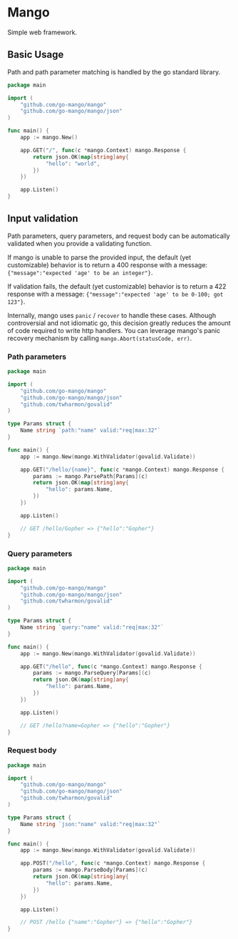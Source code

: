# Mango
Simple web framework.


## Basic Usage
Path and path parameter matching is handled by the go standard library.

```go
package main

import (
	"github.com/go-mango/mango"
	"github.com/go-mango/mango/json"
)

func main() {
	app := mango.New()

	app.GET("/", func(c *mango.Context) mango.Response {
		return json.OK(map[string]any{
			"hello": "world",
		})
	})

	app.Listen()
}
```

## Input validation
Path parameters, query parameters, and request body can be automatically validated when you provide a validating function.

If mango is unable to parse the provided input, the default (yet customizable) behavior is to return a 400 response with a message: `{"message":"expected 'age' to be an integer"}`.

If validation fails, the default (yet customizable) behavior is to return a 422 response with a message: `{"message":"expected 'age' to be 0-100; got 123"}`.

Internally, mango uses `panic` / `recover` to handle these cases. Although controversial and not idiomatic go, this decision greatly reduces the amount of code required to write http handlers. You can leverage mango's panic recovery mechanism by calling `mango.Abort(statusCode, err)`.

### Path parameters
```go
package main

import (
	"github.com/go-mango/mango"
	"github.com/go-mango/mango/json"
	"github.com/twharmon/govalid"
)

type Params struct {
    Name string `path:"name" valid:"req|max:32"`
}

func main() {
    app := mango.New(mango.WithValidator(govalid.Validate))

	app.GET("/hello/{name}", func(c *mango.Context) mango.Response {
        params := mango.ParsePath[Params](c)
		return json.OK(map[string]any{
			"hello": params.Name,
		})
	})

	app.Listen()

    // GET /hello/Gopher => {"hello":"Gopher"}
}
```

### Query parameters
```go
package main

import (
	"github.com/go-mango/mango"
	"github.com/go-mango/mango/json"
	"github.com/twharmon/govalid"
)

type Params struct {
    Name string `query:"name" valid:"req|max:32"`
}

func main() {
    app := mango.New(mango.WithValidator(govalid.Validate))

	app.GET("/hello", func(c *mango.Context) mango.Response {
        params := mango.ParseQuery[Params](c)
		return json.OK(map[string]any{
			"hello": params.Name,
		})
	})

	app.Listen()

    // GET /hello?name=Gopher => {"hello":"Gopher"}
}
```

### Request body
```go
package main

import (
	"github.com/go-mango/mango"
	"github.com/go-mango/mango/json"
	"github.com/twharmon/govalid"
)

type Params struct {
    Name string `json:"name" valid:"req|max:32"`
}

func main() {
    app := mango.New(mango.WithValidator(govalid.Validate))

	app.POST("/hello", func(c *mango.Context) mango.Response {
        params := mango.ParseBody[Params](c)
		return json.OK(map[string]any{
			"hello": params.Name,
		})
	})

	app.Listen()

    // POST /hello {"name":"Gopher"} => {"hello":"Gopher"}
}
```

